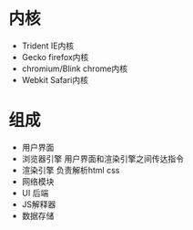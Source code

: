 # 内核
- Trident IE内核
- Gecko firefox内核
- chromium/Blink chrome内核
- Webkit Safari内核

# 组成
- 用户界面
- 浏览器引擎 用户界面和渲染引擎之间传达指令
- 渲染引擎 负责解析html css
- 网络模块
- UI 后端
- JS解释器
- 数据存储